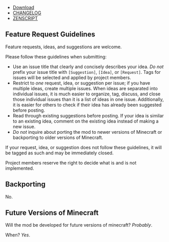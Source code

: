 * [Download](https://minecraft.curseforge.com/projects/late-oredict-removal)
* [CHANGELOG](https://github.com/codetaylor/late-oredict-removal/blob/master/CHANGELOG.md)
* [ZENSCRIPT](https://github.com/codetaylor/late-oredict-removal/blob/master/ZENSCRIPT.md)

## Feature Request Guidelines

Feature requests, ideas, and suggestions are welcome.

Please follow these guidelines when submitting:

* Use an issue title that clearly and concisely describes your idea. *Do not* prefix your issue title with `[Suggestion]`, `[Idea]`, or `[Request]`. Tags for issues will be selected and applied by project members.
* Restrict to *one* request, idea, or suggestion per issue; if you have multiple ideas, create multiple issues. When ideas are separated into individual issues, it is much easier to organize, tag, discuss, and close those individual issues than it is a list of ideas in one issue. Additionally, it is easier for others to check if their idea has already been suggested before posting.
* Read through existing suggestions before posting. If your idea is similar to an existing idea, comment on the existing idea instead of making a new issue.
* *Do not* inquire about porting the mod to newer versions of Minecraft or backporting to older versions of Minecraft.

If your request, idea, or suggestion does not follow these guidelines, it will be tagged as such and may be immediately closed.

Project members reserve the right to decide what is and is not implemented.

## Backporting

No.

## Future Versions of Minecraft

Will the mod be developed for future versions of minecraft? *Probably*.

When? *Yes*.